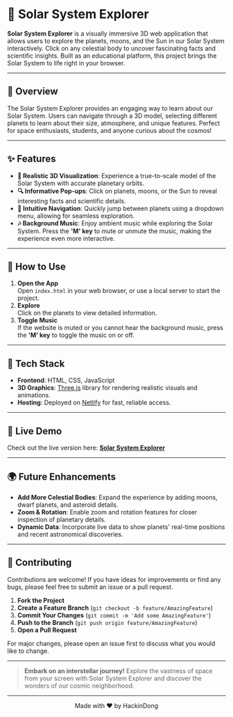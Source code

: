 # 🌌 Solar System Explorer

**Solar System Explorer** is a visually immersive 3D web application that allows users to explore the planets, moons, and the Sun in our Solar System interactively. Click on any celestial body to uncover fascinating facts and scientific insights. Built as an educational platform, this project brings the Solar System to life right in your browser.

---

## 🌠 Overview
The Solar System Explorer provides an engaging way to learn about our Solar System. Users can navigate through a 3D model, selecting different planets to learn about their size, atmosphere, and unique features. Perfect for space enthusiasts, students, and anyone curious about the cosmos!

---

## ✨ Features
- **🌠 Realistic 3D Visualization**: Experience a true-to-scale model of the Solar System with accurate planetary orbits.
- **🔍 Informative Pop-ups**: Click on planets, moons, or the Sun to reveal interesting facts and scientific details.
- **🚀 Intuitive Navigation**: Quickly jump between planets using a dropdown menu, allowing for seamless exploration.
- **🎶 Background Music**: Enjoy ambient music while exploring the Solar System. Press the **'M' key** to mute or unmute the music, making the experience even more interactive.

---

## 📖 How to Use
1. **Open the App**  
   Open `index.html` in your web browser, or use a local server to start the project.
2. **Explore**  
   Click on the planets to view detailed information.
3. **Toggle Music**  
   If the website is muted or you cannot hear the background music, press the **'M' key** to toggle the music on or off.

---

## 🔧 Tech Stack
- **Frontend**: HTML, CSS, JavaScript
- **3D Graphics**: [Three.js](https://threejs.org/) library for rendering realistic visuals and animations.
- **Hosting**: Deployed on [Netlify](https://www.netlify.com/) for fast, reliable access.

---

## 🚀 Live Demo
Check out the live version here: [**Solar System Explorer**](https://671d5cc4144b1b0008161122--stalwart-semifreddo-fd8384.netlify.app/)

---

## 🌍 Future Enhancements
- **Add More Celestial Bodies**: Expand the experience by adding moons, dwarf planets, and asteroid details.
- **Zoom & Rotation**: Enable zoom and rotation features for closer inspection of planetary details.
- **Dynamic Data**: Incorporate live data to show planets' real-time positions and recent astronomical discoveries.

---

## 🤝 Contributing
Contributions are welcome! If you have ideas for improvements or find any bugs, please feel free to submit an issue or a pull request.

1. **Fork the Project**
2. **Create a Feature Branch** (`git checkout -b feature/AmazingFeature`)
3. **Commit Your Changes** (`git commit -m 'Add some AmazingFeature'`)
4. **Push to the Branch** (`git push origin feature/AmazingFeature`)
5. **Open a Pull Request**

For major changes, please open an issue first to discuss what you would like to change.

---

> **Embark on an interstellar journey!** Explore the vastness of space from your screen with Solar System Explorer and discover the wonders of our cosmic neighborhood.

---

<p align="center">Made with ❤️ by HackinDong</p>
